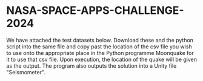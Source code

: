 # NASA-SPACE-APPS-CHALLENGE-2024
We have attached the test datasets below. Download these and the python script into the same file and copy past the location of the csv file you wish to use onto the appropriate place in the Python programme Moonquake for it to use that csv file. Upon execution, the location of the quake will be given as the output. The program also outputs the solution into a Unity file "Seismometer".
